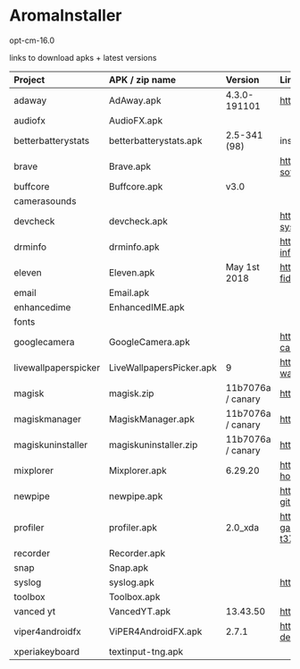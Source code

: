 # AromaInstaller

opt-cm-16.0


links to download apks + latest versions


| Project                 | APK / zip name              | Version               | Link
| :---------------------- | :-------------------------- | :-------------------- | :------------------------------------------------------------------------------------------------ |
| adaway                  | AdAway.apk                  | 4.3.0-191101          | https://androidfilehost.com/?w=files&flid=249276                                                  |
| audiofx                 | AudioFX.apk                 |                       |                                                                                                   |
| betterbatterystats      | betterbatterystats.apk      | 2.5-341 (98)          | install.appcenter.ms                                                                  |
| brave                   | Brave.apk                   |                       | https://www.apkmirror.com/apk/brave-software/brave-browser/                                       |
| buffcore                | Buffcore.apk                | v3.0                  |                                                                                                   |
| camerasounds            |                             |                       |                                                                                                   |
| devcheck                | devcheck.apk                |                       | https://www.apkmirror.com/apk/flar2/devcheck-system-info/                                         |
| drminfo                 | drminfo.apk                 |                       | https://www.apkmirror.com/apk/android-fung/drm-info-2/                                            |
| eleven                  | Eleven.apk                  | May 1st 2018          | https://androidfilehost.com/?fid=818070582850511218                                               |
| email                   | Email.apk                   |                       |                                                                                                   |
| enhancedime             | EnhancedIME.apk             |                       |                                                                                                   |
| fonts                   |                             |                       |                                                                                                   |
| googlecamera            | GoogleCamera.apk            |                       | https://www.celsoazevedo.com/files/android/google-camera/                                         |
| livewallpaperspicker    | LiveWallpapersPicker.apk    | 9                     | https://www.apkmirror.com/apk/google-inc/live-wallpaper-picker/                                   |
| magisk                  | magisk.zip                  | 11b7076a / canary     | https://github.com/topjohnwu/magisk_files/tree/canary                                             |
| magiskmanager           | MagiskManager.apk           | 11b7076a / canary     | https://github.com/topjohnwu/magisk_files/tree/canary                                             |
| magiskuninstaller       | magiskuninstaller.zip       | 11b7076a / canary     | https://github.com/topjohnwu/magisk_files/tree/canary                                             |
| mixplorer               | Mixplorer.apk               | 6.29.20               | https://www.apkmirror.com/apk/pishrodevs/mixplorer-hootanparsa/                                   |
| newpipe                 | newpipe.apk                 |                       | https://www.apkmirror.com/apk/thescrabi/newpipe-github/                                           |
| profiler                | profiler.apk                | 2.0_xda               | https://forum.xda-developers.com/android/apps-games/app-profiler-cpu-gpu-ram-monitoring-t3759672  |
| recorder                | Recorder.apk                |                       |                                                                                                   |
| snap                    | Snap.apk                    |                       |                                                                                                   |
| syslog                  | syslog.apk                  |                       | https://www.apkmirror.com/apk/scott-warner/syslog/                                                |
| toolbox                 | Toolbox.apk                 |                       |                                                                                                   |
| vanced  yt              | VancedYT.apk                | 13.43.50              | https://vanced.app/APKs?type=ROOT                                                                 |
| viper4androidfx         | ViPER4AndroidFX.apk         | 2.7.1                 | https://labs.xda-developers.com/store/app/com.pittvandewitt.viperfx                               |
| xperiakeyboard          | textinput-tng.apk           |                       |                                                                                                   |

